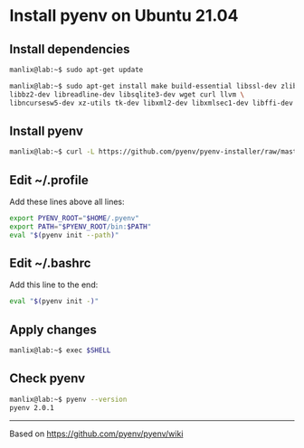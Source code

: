 # Install pyenv on Ubuntu 21.04


## Install dependencies
```bash
manlix@lab:~$ sudo apt-get update
```
```bash
manlix@lab:~$ sudo apt-get install make build-essential libssl-dev zlib1g-dev \
libbz2-dev libreadline-dev libsqlite3-dev wget curl llvm \
libncursesw5-dev xz-utils tk-dev libxml2-dev libxmlsec1-dev libffi-dev liblzma-dev git
```

## Install pyenv

```bash
manlix@lab:~$ curl -L https://github.com/pyenv/pyenv-installer/raw/master/bin/pyenv-installer | bash
```

## Edit ~/.profile
Add these lines above all lines:
```bash
export PYENV_ROOT="$HOME/.pyenv"
export PATH="$PYENV_ROOT/bin:$PATH"
eval "$(pyenv init --path)"
```

## Edit ~/.bashrc
Add this line to the end:

```bash
eval "$(pyenv init -)"
```

## Apply changes

```bash
manlix@lab:~$ exec $SHELL
```

## Check pyenv

```bash
manlix@lab:~$ pyenv --version
pyenv 2.0.1
```
---

Based on https://github.com/pyenv/pyenv/wiki
